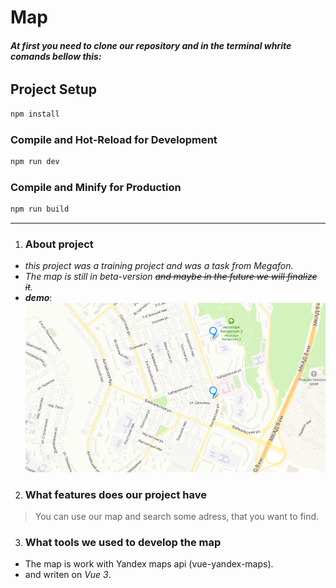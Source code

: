 # Map
###### __At first you need to clone our repository and in the terminal whrite comands bellow this:__
## Project Setup

```sh
npm install
```

### Compile and Hot-Reload for Development

```sh
npm run dev
```

### Compile and Minify for Production

```sh
npm run build
```
***
1. ### About project
*  _this project was a training project and was a task from Megafon._
*  *The map is still in beta-version ~~and maybe in the future we will finalize it~~.*
*  ___demo___: 
![demo-picture](./src/assets/demo.jpg) 


2. ### What features does our project have
> You can use our map and search some adress, that you want to find.



3. ### What  tools we used to develop the map
* The map is work with Yandex maps api (vue-yandex-maps). 
* and writen on _Vue 3_. 
